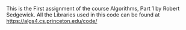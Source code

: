 This is the First assignment of the course Algorithms, Part 1 by Robert Sedgewick.
All the Libraries used in this code can be found at https://algs4.cs.princeton.edu/code/
